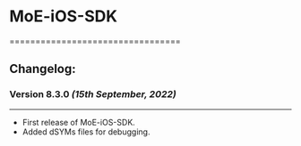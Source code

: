# MoE-iOS-SDK
=================================

## Changelog:
### Version 8.3.0  *(15th September, 2022)*
-------------------------------------------
* First release of MoE-iOS-SDK.
* Added dSYMs files for debugging.
